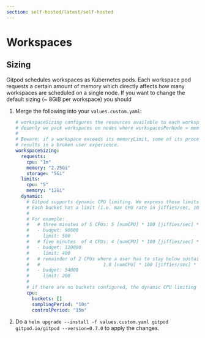 ```yaml
---
section: self-hosted/latest/self-hosted
---
```


<script context="module">
  export const prerender = true;
</script>

# Workspaces

## Sizing

Gitpod schedules workspaces as Kubernetes pods. Each workspace pod requests a certain amount of memory which directly affects how many workspaces are scheduled on a single node.
If you want to change the default sizing (~ 8GiB per workspace) you should

1.  Merge the following into your `values.custom.yaml`:

    ```yaml
    # workspaceSizing configures the resources available to each workspace. These settings directly impact how
    # desenly we pack workspaces on nodes where workspacesPerNode = memoryAvailable(node) / memoryRequest.
    #
    # Beware: if a workspace exceeds its memoryLimit, some of its processes may be terminated (OOM-kill) which
    # results in a broken user experience.
    workspaceSizing:
      requests:
        cpu: "1m"
        memory: "2.25Gi"
        storage: "5Gi"
      limits:
        cpu: "5"
        memory: "12Gi"
      dynamic:
        # Gitpod supports dynamic CPU limiting. We express those limits in "buckets of CPU time" (jiffies where 1 jiffie is 1% of a vCPU).
        # Each bucket has a limit (i.e. max CPU rate in jiffies/sec, 100 jiffies/sec = 1 vCPU).
        #
        # For example:
        #   # three minutes of 5 CPUs: 5 [numCPU] * 100 [jiffies/sec] * (3 * 60) [seconds] = 90000
        #   - budget: 90000
        #     limit: 500
        #   # five minutes  of 4 CPUs: 4 [numCPU] * 100 [jiffies/sec] * (5 * 60) [seconds] = 120000
        #   - budget: 120000
        #     limit: 400
        #   # remainder of 2 CPUs where a user has to stay below sustained use of 1.8 CPUs for 5 minutes:
        #   #                       1.8 [numCPU] * 100 [jiffies/sec] * (5 * 60) [seconds] = 54000
        #   - budget: 54000
        #     limit: 200
        #
        # if there are no buckets configured, the dynamic CPU limiting is disabled.
        cpu:
          buckets: []
          samplingPeriod: "10s"
          controlPeriod: "15m"
    ```

2.  Do a `helm upgrade --install -f values.custom.yaml gitpod gitpod.io/gitpod --version=0.7.0` to apply the changes.

